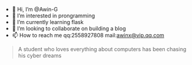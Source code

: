 - 👋 Hi, I’m @Awin-G
- 👀 I’m interested in prongramming
- 🌱 I’m currently learning flask
- 💞️ I’m looking to collaborate on building a blog
- 📫 How to reach me qq:2558927808 mail:awinx@vip.qq.com

> A student who loves everything about computers
> has been chasing his cyber dreams

<!---
Awin-G/Awin-G is a ✨ special ✨ repository because its `README.md` (this file) appears on your GitHub profile.
You can click the Preview link to take a look at your changes.
--->
